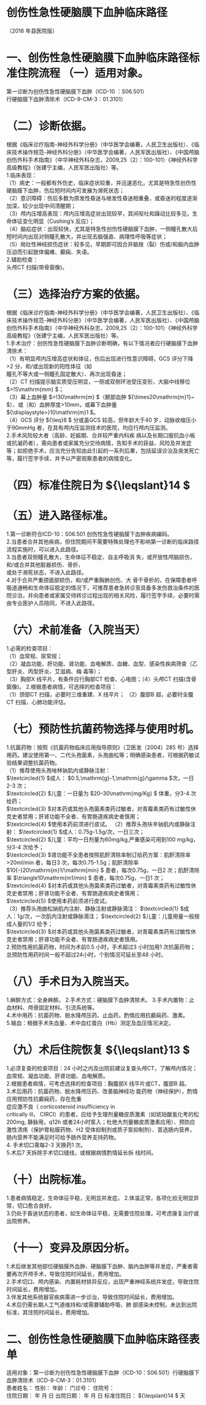 # 创伤性急性硬脑膜下血肿临床路径  
（2016 年县医院版）  
# 一、创伤性急性硬脑膜下血肿临床路径标准住院流程 （一）适用对象。  
第一诊断为创伤性急性硬脑膜下血肿（ICD-10 ：S06.501）  
行硬脑膜下血肿清除术（ICD-9-CM-3：01.3101）  
# （二）诊断依据。  
根据《临床诊疗指南-神经外科学分册》（中华医学会编著，人民卫生出版社）、《临床技术操作规范-神经外科分册》（中华医学会编著，人民军医出版社）、《中国颅脑创伤外科手术指南》（中华神经外科杂志，2009,25（2）：100-101）《神经外科学高级教程》（张建宁主编，人民军医出版社）等。  
1.临床表现：  
（1）病史：一般都有外伤史，临床症状较重，并迅速恶化，尤其是特急性创伤性硬脑膜下血肿，伤后短时间内可发展为濒死状态；  
（2）意识障碍：伤后多数为原发性昏迷与继发性昏迷相重叠，或昏迷的程度逐渐加深，较少出现中间清醒期；  
（3）颅内压增高表现：颅内压增高症状出现较早，其间呕吐和躁动比较多见，生命体征变化明显（Cushing’s 反应）；  
（4）脑疝症状：出现较快，尤其是特急性创伤性硬脑膜下血肿，一侧瞳孔散大后短时间内出现对侧瞳孔散大，并出现去脑强直、病理性呼吸等症状；  
（5）局灶性神经损伤症状：较多见，早期即可因合并脑挫（裂）伤或/和脑内血肿压迫而引起肢体偏瘫、癫痫、失语。  
2.辅助检查：  
头颅CT 扫描(带骨窗像)。  
# （三）选择治疗方案的依据。  
根据《临床诊疗指南-神经外科学分册》（中华医学会编著，人民卫生出版社）、《临床技术操作规范-神经外科分册》（中华医学会编著，人民军医出版社）、《中国颅脑创伤外科手术指南》（中华神经外科杂志，2009,25（2）：100-101）《神经外科学高级教程》（张建宁主编，人民军医出版社）等。  
1.手术治疗：创伤性急性硬脑膜下血肿诊断明确，有以下情况者应行硬脑膜下血肿清除术：  
（1）有明显颅内压增高症状和体征，伤后出现进行性意识障碍，GCS 评分下降>2 分，和/或出现新的阳性体征（如  
瞳孔不等大或一侧瞳孔固定散大）、再次出现昏迷；  
（2）CT 扫描提示脑实质受压明显，一侧或双侧环池受压变形，大脑中线移位 $>\!5\mathrm{mm} $；  
（3）幕上血肿量 $>\!30\mathrm{m} $（颞部血肿 ${\times20\mathrm{m}1}~ $）、或（和）血肿厚度>10mm，或幕下血肿量 ${\displaystyle>}10\mathrm{m}1 $。  
（4）GCS 评分 ${\leq}8 $ 分或虽GCS 较高，但年龄大于40 岁，动脉收缩压小于90mmHg 者，在具有颅内压监测技术的医院，均应行颅内压监测。  
2.手术风险较大者（高龄、妊娠期、合并较严重内科疾 病以及长期口服抗血小板或抗凝药者），需向患者或家属充分交待病情，告知手术的获益、风险及并发症等；如拒绝手术，应当充分告知由此引起的一系列后果，包括延误诊治及突发死亡等，履行签字手续，并予以严密观察患者的病情变化。  
# （四）标准住院日为 ${\leqslant}14 $  
# （五）进入路径标准。  
1.第一诊断符合ICD-10：S06.501 创伤性急性硬脑膜下血肿疾病编码。  
2.当患者合并其他疾病，但住院期间不需要特殊处理也不影响第一诊断的临床路径流程实施时，可以进入此路径。  
3.当患者双侧瞳孔散大，生命体征不稳定、自主呼吸消 失，或开放性颅脑损伤，和/或合并其他脏器损伤、骨折，  
或处于濒死状态，不进入此路径。  
4.对于合并严重颌面部损伤，和/或严重胸肺创伤、大 骨干骨折的，在保障患者呼吸道通畅和生命体征稳定的情况下，可推荐患者急转诊至具备多发伤救治条件的医院诊治，并向患者或家属交待转诊过程出现的相关风险，履行签字手续，必要时需由专业医护人员陪同，不进入此路径。  
# （六）术前准备（入院当天）  
1.必需的检查项目：  
（1）血常规、尿常规；  
（2）凝血功能、肝功能、肾功能、血电解质、血糖、血型、感染性疾病筛查（乙型肝炎、丙型肝炎、艾滋病、梅 毒等）；  
（3）胸部X 线平片，有条件应行胸部CT 检查、心电图；（4）头颅CT 扫描(含骨窗像)。 2.根据患者病情，可选择的检查项目：  
（1）颈部CT 扫描，必要时三维重建、X 线平片； （2）腹部B 超，必要时全腹CT 扫描，心肺功能评估。  
# （七）预防性抗菌药物选择与使用时机。  
1.抗菌药物：按照《抗菌药物临床应用指导原则》（卫医发〔2004〕285 号）选择用药。建议使用第一、二代头孢菌素，头孢曲松等；明确感染患者，可根据药敏试验结果调整抗菌药物。  
（1）推荐使用头孢唑林钠肌内或静脉注射：  
$\textcircled{1} $成人： $0.5\,\mathrm{g}-1\,\mathrm{g}/\gamma $次，一日2-3 次；  
$\textcircled{2} $儿童：一日量为 $20–30\mathrm{mg/Kg} $ 体重，分3-4 次给药；  
$\textcircled{3} $对本药或其他头孢菌素类药过敏者，对青霉素类药有过敏性休克史者禁用；肝肾功能不全者、有胃肠道疾病史者慎用；  
$\textcircled{4} $使用本药前须进行皮试。 （2）推荐头孢呋辛钠肌内或静脉注射： $\textcircled{1} $成人：0.75g-1.5g/次，一日三次；  
$\textcircled{2} $儿童：平均一日剂量为60mg/kg,严重感染可用到100 mg/kg，分3-4 次给予；  
$\textcircled{3} $肾功能不全患者按照肌酐清除率制订给药方案：肌酐清除率>20ml/min 者，每日3 次，每次0.75-1.5g；肌酐清除率 $10{-}20\mathrm{m}1/\mathrm{min} $ 患者，每次0.75g，一日2 次；肌酐清除率 $\triangle10\mathrm{m1/min} $ 患者，每次0.75g，一日1 次；  
$\textcircled{4} $对本药或其他头孢菌素类药过敏者，对青霉素类药有过敏性休克史者禁用；肝肾功能不全者、有胃肠道疾病史者慎用；  
$\textcircled{5} $使用本药前须进行皮试。  
（3）推荐头孢曲松钠肌内注射、静脉注射或静脉滴注： $\textcircled{1} $成人：1g/次，一次肌内注射或静脉滴注； $\textcircled{2} $儿童：儿童用量一般按成人量的1/2 给予；  
$\textcircled{3} $对本药或其他头孢菌素类药过敏者，对青霉素类药有过敏性休克史者禁用；肝肾功能不全者、有胃肠道疾病史者慎用。  
2.预防性用抗菌药物，时间为术前0.5 小时，手术超过3 小时加用1 次抗菌药物；总预防性用药时间一般不超过24小时，个别情况可延长至48 小时。  
# （八）手术日为入院当天。  
1.麻醉方式：全身麻醉。 2.手术方式：硬脑膜下血肿清除术。 3.手术内置物：止血材料、颅骨固定材料、引流系统等。  
4.术中用药：抗菌药物、脱水降颅压药、止血药，酌情应用抗癫痫药、激素。  
5.输血：根据手术失血量、术中血红蛋白（Hb）测定及血压情况决定。  
# （九）术后住院恢复 ${\leqslant}13 $  
1.必须复查的检查项目：24 小时之内及出院前建议复查头颅CT，了解颅内情况；血常规、凝血功能、肝肾功能、血电解质。  
2.根据患者病情，可考虑选择的检查项目：胸腹部X 线平片或CT，腹部B 超。  
3.术后用药：抗菌药物、脱水降颅压药、改善脑神经功 能药物（神经保护），酌情应用预防性抗癫痫药，存在危重  
症应激不良（   corticosteroid insufficiency in  
critically ill， CIRCI）的患者，应给予生理剂量糖皮质激素（如琥珀酸氢化考的松200mg, 静脉用，q12h 或者24小时泵入；杜绝大剂量糖皮质激素应用）、预防应激性溃疡（保护胃粘膜药物、H2 受体抑制剂或质子泵抑制剂）、首选肠内营养，肠内营养不能满足时可给予肠外营养支持药物。  
4. 手术切口需每2-3 天换药1 次。  
5.术后7 天拆除手术切口缝线，或根据病情酌情延长拆 线时间。  
# （十）出院标准。  
1.患者病情稳定，生命体征平稳，无明显并发症。 2.体温正常，各项化验无明显异常，切口愈合良好。  
3.仍处于昏迷状态的患者，如生命体征平稳，无需要住院处理，可考虑康复治疗或出院修养。  
# （十一）变异及原因分析。  
1.术后继发其他部位硬脑膜外血肿、硬脑膜下血肿、脑内血肿等并发症，严重者需要再次开颅手术，导致住院时间延长，费用增加。  
2.手术切口、颅内感染、内置耗材排异反应，出现严重神经系统并发症，导致住院时间延长，费用增加。  
3.伴发其他系统器官疾病需进一步诊治，导致住院时间延长，费用增加。  
4.术后仍需长期人工气道维持和/或需要辅助呼吸、肺 部感染未控制，未达到出院标准，其住院时间延长，费用增加。  
# 二、创伤性急性硬脑膜下血肿临床路径表单  
适用对象：第一诊断为创伤性急性硬脑膜下血肿（ICD-10：S06.501）行硬脑膜下血肿清除术（ICD-9-CM-3：01.3101）  
患者姓名：             性别：      年龄：      门诊号：          住院号：  
住院日期：     年  月  日    出院日期：       年  月   日    标准住院日： ${\leqslant}14 $ 天  
